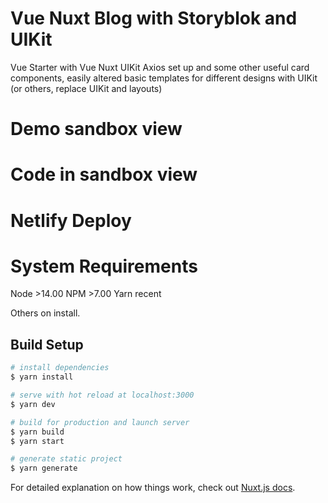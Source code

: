 # Vue Nuxt Blog with Storyblok and UIKit

Vue Starter with Vue Nuxt UIKit Axios set up and some other useful card components, easily altered basic templates for different designs with UIKit (or others, replace UIKit and layouts)

# Demo sandbox view


# Code in sandbox view


# Netlify Deploy


# System Requirements

Node >14.00
NPM  >7.00
Yarn  recent

Others on install.


## Build Setup

```bash
# install dependencies
$ yarn install

# serve with hot reload at localhost:3000
$ yarn dev

# build for production and launch server
$ yarn build
$ yarn start

# generate static project
$ yarn generate
```

For detailed explanation on how things work, check out [Nuxt.js docs](https://nuxtjs.org).
